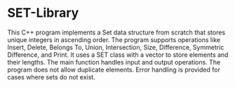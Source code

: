 # SET-Library
This C++ program implements a Set data structure from scratch that stores unique integers in ascending order. 
The program supports operations like Insert, Delete, Belongs To, Union, Intersection, Size, Difference, Symmetric Difference, and Print. 
It uses a SET class with a vector to store elements and their lengths. The main function handles input and output operations.
The program does not allow duplicate elements.
Error handling is provided for cases where sets do not exist.
